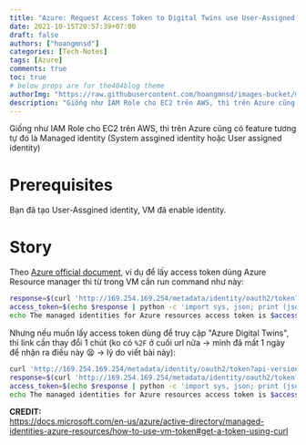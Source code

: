 ```yaml
---
title: "Azure: Request Access Token to Digital Twins use User-Assigned Identity"
date: 2021-10-15T20:57:39+07:00
draft: false
authors: ["hoangmnsd"]
categories: [Tech-Notes]
tags: [Azure]
comments: true
toc: true
# below props are for the404blog theme
authorImg: "https://raw.githubusercontent.com/hoangmnsd/images-bucket/master/static/images/hoangmsnd-avatar001.jpg"
description: "Giống như IAM Role cho EC2 trên AWS, thì trên Azure cũng có feature tương tự đó là Managed identity (System assgined identity hoặc User assigned identity) "
---
```


Giống như IAM Role cho EC2 trên AWS, thì trên Azure cũng có feature tương tự đó là Managed identity (System assgined identity hoặc User assigned identity) 

# Prerequisites

Bạn đã tạo User-Assgined identity, VM đã enable identity.  

# Story

Theo [Azure official document](https://docs.microsoft.com/en-us/azure/active-directory/managed-identities-azure-resources/how-to-use-vm-token#get-a-token-using-curl), ví dụ để lấy access token dùng Azure Resource manager thì từ trong VM cần run command như này:  

```sh
response=$(curl 'http://169.254.169.254/metadata/identity/oauth2/token?api-version=2018-02-01&resource=https%3A%2F%2Fmanagement.azure.com%2F' -H Metadata:true -s)
access_token=$(echo $response | python -c 'import sys, json; print (json.load(sys.stdin)["access_token"])')
echo The managed identities for Azure resources access token is $access_token
```

Nhưng nếu muốn lấy access token dùng để truy cập "Azure Digital Twins", thì link cần thay đổi 1 chút (ko có `%2F` ở cuối url nữa -> mình đã mất 1 ngày để nhận ra điều này 😫 -> lý do viết bài này):
```sh
curl 'http://169.254.169.254/metadata/identity/oauth2/token?api-version=2018-02-01&resource=https%3A%2F%2Fdigitaltwins.azure.net' -H Metadata:true -s
response=$(curl 'http://169.254.169.254/metadata/identity/oauth2/token?api-version=2018-02-01&resource=https%3A%2F%2Fdigitaltwins.azure.net' -H Metadata:true -s)
access_token=$(echo $response | python -c 'import sys, json; print (json.load(sys.stdin)["access_token"])')
echo The managed identities for Azure resources access token is $access_token
```

**CREDIT:**  
https://docs.microsoft.com/en-us/azure/active-directory/managed-identities-azure-resources/how-to-use-vm-token#get-a-token-using-curl